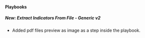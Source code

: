 
#### Playbooks
##### New: Extract Indicators From File - Generic v2
- Added pdf files preview as image as a step inside the playbook.